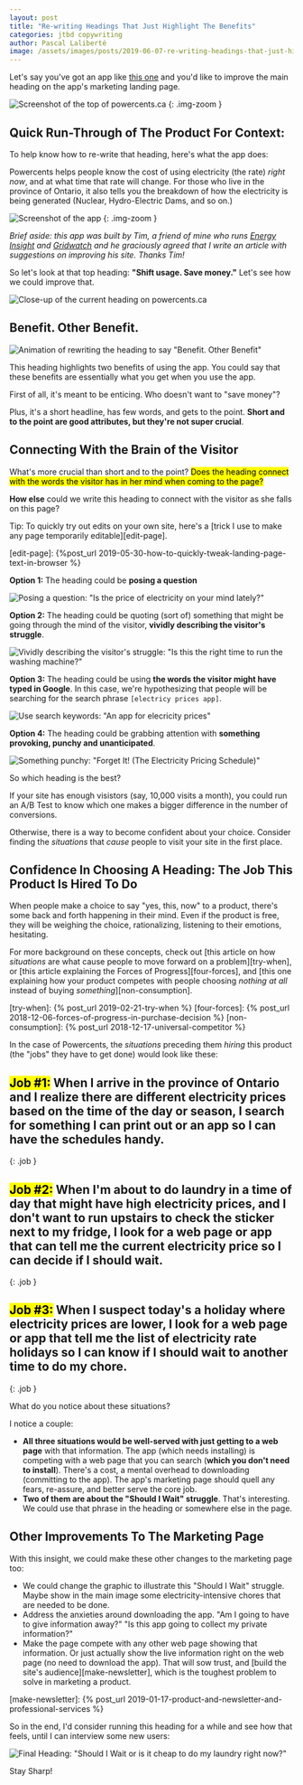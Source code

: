 ```yaml
---
layout: post
title: "Re-writing Headings That Just Highlight The Benefits"
categories: jtbd copywriting
author: Pascal Laliberté
image: /assets/images/posts/2019-06-07-re-writing-headings-that-just-highlight-benefits.jpg
---
```


Let's say you've got an app like [this one][site] and you'd like to improve the main heading on the app's marketing landing page.

[site]: https://powercents.ca/

![Screenshot of the top of powercents.ca](/assets/images/posts/2019-06-07-re-writing-headings-that-just-highlight-benefits-01.jpg)
{: .img-zoom }

## Quick Run-Through of The Product For Context:

To help know how to re-write that heading, here's what the app does:

Powercents helps people know the cost of using electricity (the rate) _right now_, and at what time that rate will change. For those who live in the province of Ontario, it also tells you the breakdown of how the electricity is being generated (Nuclear, Hydro-Electric Dams, and so on.)

![Screenshot of the app](/assets/images/posts/2019-06-07-re-writing-headings-that-just-highlight-benefits-02.jpg)
{: .img-zoom }

_Brief aside: this app was built by Tim, a friend of mine who runs [Energy Insight](https://energyinsight.ca) and [Gridwatch](https://gridwatch.ca) and he graciously agreed that I write an article with suggestions on improving his site. Thanks Tim!_

So let's look at that top heading: **"Shift usage. Save money."** Let's see how we could improve that.

![Close-up of the current heading on powercents.ca](/assets/images/posts/2019-06-07-re-writing-headings-that-just-highlight-benefits-08.jpg)

## Benefit. Other Benefit.

![Animation of rewriting the heading to say "Benefit. Other Benefit"](/assets/images/posts/2019-06-07-re-writing-headings-that-just-highlight-benefits-03.gif)

This heading highlights two benefits of using the app. You could say that these benefits are essentially what you get when you use the app.

First of all, it's meant to be enticing. Who doesn't want to "save money"?

Plus, it's a short headline, has few words, and gets to the point. **Short and to the point are good attributes, but they're not super crucial**.

## Connecting With the Brain of the Visitor

What's more crucial than short and to the point? <mark>Does the heading connect with the words the visitor has in her mind when coming to the page?</mark>

**How else** could we write this heading to connect with the visitor as she falls on this page?

Tip: To quickly try out edits on your own site, here's a [trick I use to make any page temporarily editable][edit-page].

[edit-page]: {%post_url 2019-05-30-how-to-quickly-tweak-landing-page-text-in-browser %}

**Option 1:** The heading could be **posing a question**

![Posing a question: "Is the price of electricity on your mind lately?"](/assets/images/posts/2019-06-07-re-writing-headings-that-just-highlight-benefits-04.jpg)

**Option 2:** The heading could be quoting (sort of) something that might be going through the mind of the visitor, **vividly describing the visitor's struggle**.

![Vividly describing the visitor's struggle: "Is this the right time to run the washing machine?"](/assets/images/posts/2019-06-07-re-writing-headings-that-just-highlight-benefits-05.jpg)

**Option 3:** The heading could be using **the words the visitor might have typed in Google**. In this case, we're hypothesizing that people will be searching for the search phrase `[electricy prices app]`.

![Use search keywords: "An app for elecricity prices"](/assets/images/posts/2019-06-07-re-writing-headings-that-just-highlight-benefits-06.jpg)

**Option 4:** The heading could be grabbing attention with **something provoking, punchy and unanticipated**.

![Something punchy: "Forget It! (The Electricity Pricing Schedule)"](/assets/images/posts/2019-06-07-re-writing-headings-that-just-highlight-benefits-07.jpg)

So which heading is the best?

If your site has enough visistors (say, 10,000 visits a month), you could run an A/B Test to know which one makes a bigger difference in the number of conversions.

Otherwise, there is a way to become confident about your choice. Consider finding the _situations_ that _cause_ people to visit your site in the first place.

## Confidence In Choosing A Heading: The Job This Product Is Hired To Do

When people make a choice to say "yes, this, now" to a product, there's some back and forth happening in their mind. Even if the product is free, they will be weighing the choice, rationalizing, listening to their emotions, hesitating.

For more background on these concepts, check out [this article on how _situations_ are what cause people to move forward on a problem][try-when], or [this article explaining the Forces of Progress][four-forces], and [this one explaining how your product competes with people choosing _nothing at all_ instead of buying _something_][non-consumption].

[try-when]: {% post_url 2019-02-21-try-when %}
[four-forces]: {% post_url 2018-12-06-forces-of-progress-in-purchase-decision %}
[non-consumption]: {% post_url 2018-12-17-universal-competitor %}

In the case of Powercents, the _situations_ preceding them _hiring_ this product (the "jobs" they have to get done) would look like these:

## <mark>Job #1:</mark> When I arrive in the province of Ontario and **I realize there are different electricity prices based on the time of the day or season**, I search for something I can print out or an app so I can have the schedules handy.
{: .job }

## <mark>Job #2:</mark> When **I'm about to do laundry** in a time of day that might have high electricity prices, and I don't want to run upstairs to check the sticker next to my fridge, I look for a web page or app that can tell me the current electricity price so I can decide if I should wait.
{: .job }

## <mark>Job #3:</mark> When **I suspect today's a holiday** where electricity prices are lower, I look for a web page or app that tell me the list of electricity rate holidays so I can know if I should wait to another time to do my chore.
{: .job }

What do you notice about these situations?

I notice a couple:

* **All three situations would be well-served with just getting to a web page** with that information. The app (which needs installing) is competing with a web page that you can search (**which you don't need to install**). There's a cost, a mental overhead to downloading (committing to the app). The app's marketing page should quell any fears, re-assure, and better serve the core job.
* **Two of them are about the "Should I Wait" struggle**. That's interesting. We could use that phrase in the heading or somewhere else in the page.

## Other Improvements To The Marketing Page

With this insight, we could make these other changes to the marketing page too:

* We could change the graphic to illustrate this "Should I Wait" struggle. Maybe show in the main image some electricity-intensive chores that are needed to be done.
* Address the anxieties around downloading the app. "Am I going to have to give information away?" "Is this app going to collect my private information?"
* Make the page compete with any other web page showing that information. Or just actually show the live information right on the web page (no need to download the app). That will sow trust, and [build the site's audience][make-newsletter], which is the toughest problem to solve in marketing a product.

[make-newsletter]: {% post_url 2019-01-17-product-and-newsletter-and-professional-services %}

So in the end, I'd consider running this heading for a while and see how that feels, until I can interview some new users:

![Final Heading: "Should I Wait or is it cheap to do my laundry right now?"](/assets/images/posts/2019-06-07-re-writing-headings-that-just-highlight-benefits-09.jpg)

Stay Sharp!

